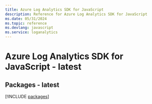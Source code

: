 ```yaml
---
title: Azure Log Analytics SDK for JavaScript
description: Reference for Azure Log Analytics SDK for JavaScript
ms.date: 05/31/2024
ms.topic: reference
ms.devlang: javascript
ms.service: loganalytics
---
```

# Azure Log Analytics SDK for JavaScript - latest
## Packages - latest
[!INCLUDE [packages](log-analytics-index.md)]